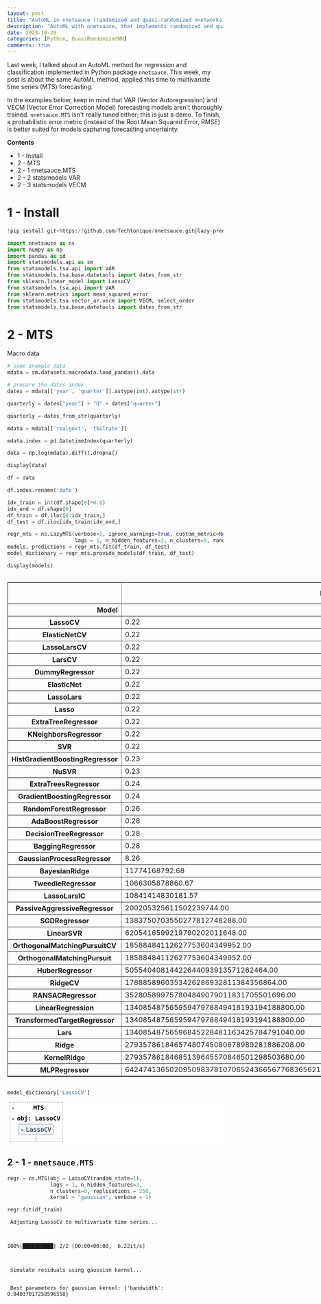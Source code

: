 ```yaml
---
layout: post
title: "AutoML in nnetsauce (randomized and quasi-randomized nnetworks) Pt.2: multivariate time series forecasting"
description: "AutoML with nnetsauce, that implements randomized and quasi-randomized 'neural' networks for supervised learning and time series forecasting"
date: 2023-10-29
categories: [Python, QuasiRandomizedNN]
comments: true
---
```


Last week, I talked about an AutoML method for regression and classification implemented in Python package `nnetsauce`. This week, my post is about the same AutoML method, applied this time to multivariate time series (MTS) forecasting. 

In the examples below, keep in mind that VAR (Vector Autoregression) and VECM (Vector Error Correction Model) forecasting models aren't thoroughly trained. `nnetsauce.MTS` isn't really tuned either; this is just a demo. To finish, a probabilistic error metric (instead of the Root Mean Squared Error, RMSE) is better suited for models capturing forecasting uncertainty.

**Contents**

- 1 - Install
- 2 - MTS
- 2 - 1 nnetsauce.MTS
- 2 - 2 statsmodels VAR
- 2 - 3 statsmodels VECM

# **1 - Install**


```python
!pip install git+https://github.com/Techtonique/nnetsauce.git@lazy-predict
```


```python
import nnetsauce as ns
import numpy as np
import pandas as pd
import statsmodels.api as sm
from statsmodels.tsa.api import VAR
from statsmodels.tsa.base.datetools import dates_from_str
from sklearn.linear_model import LassoCV
from statsmodels.tsa.api import VAR
from sklearn.metrics import mean_squared_error
from statsmodels.tsa.vector_ar.vecm import VECM, select_order
from statsmodels.tsa.base.datetools import dates_from_str
```

# **2 - MTS**

Macro data


```python
# some example data
mdata = sm.datasets.macrodata.load_pandas().data

# prepare the dates index
dates = mdata[['year', 'quarter']].astype(int).astype(str)

quarterly = dates["year"] + "Q" + dates["quarter"]

quarterly = dates_from_str(quarterly)

mdata = mdata[['realgovt', 'tbilrate']]

mdata.index = pd.DatetimeIndex(quarterly)

data = np.log(mdata).diff().dropna()

display(data)
```


```python
df = data

df.index.rename('date')

idx_train = int(df.shape[0]*0.8)
idx_end = df.shape[0]
df_train = df.iloc[0:idx_train,]
df_test = df.iloc[idx_train:idx_end,]

regr_mts = ns.LazyMTS(verbose=1, ignore_warnings=True, custom_metric=None,
                      lags = 1, n_hidden_features=3, n_clusters=0, random_state=1)
models, predictions = regr_mts.fit(df_train, df_test)
model_dictionary = regr_mts.provide_models(df_train, df_test)
```


```python
display(models)
```



  <div id="df-eef99f30-beac-423e-8885-5adcb9ec742d" class="colab-df-container">
    <div>
<style scoped>
    .dataframe tbody tr th:only-of-type {
        vertical-align: middle;
    }

    .dataframe tbody tr th {
        vertical-align: top;
    }

    .dataframe thead th {
        text-align: right;
    }
</style>
<table border="1" class="dataframe">
  <thead>
    <tr style="text-align: right;">
      <th></th>
      <th>RMSE</th>
      <th>MAE</th>
      <th>MPL</th>
      <th>Time Taken</th>
    </tr>
    <tr>
      <th>Model</th>
      <th></th>
      <th></th>
      <th></th>
      <th></th>
    </tr>
  </thead>
  <tbody>
    <tr>
      <th>LassoCV</th>
      <td>0.22</td>
      <td>0.12</td>
      <td>0.06</td>
      <td>0.20</td>
    </tr>
    <tr>
      <th>ElasticNetCV</th>
      <td>0.22</td>
      <td>0.12</td>
      <td>0.06</td>
      <td>0.19</td>
    </tr>
    <tr>
      <th>LassoLarsCV</th>
      <td>0.22</td>
      <td>0.12</td>
      <td>0.06</td>
      <td>0.08</td>
    </tr>
    <tr>
      <th>LarsCV</th>
      <td>0.22</td>
      <td>0.12</td>
      <td>0.06</td>
      <td>0.08</td>
    </tr>
    <tr>
      <th>DummyRegressor</th>
      <td>0.22</td>
      <td>0.12</td>
      <td>0.06</td>
      <td>0.06</td>
    </tr>
    <tr>
      <th>ElasticNet</th>
      <td>0.22</td>
      <td>0.12</td>
      <td>0.06</td>
      <td>0.07</td>
    </tr>
    <tr>
      <th>LassoLars</th>
      <td>0.22</td>
      <td>0.12</td>
      <td>0.06</td>
      <td>0.06</td>
    </tr>
    <tr>
      <th>Lasso</th>
      <td>0.22</td>
      <td>0.12</td>
      <td>0.06</td>
      <td>0.07</td>
    </tr>
    <tr>
      <th>ExtraTreeRegressor</th>
      <td>0.22</td>
      <td>0.14</td>
      <td>0.07</td>
      <td>0.12</td>
    </tr>
    <tr>
      <th>KNeighborsRegressor</th>
      <td>0.22</td>
      <td>0.12</td>
      <td>0.06</td>
      <td>0.09</td>
    </tr>
    <tr>
      <th>SVR</th>
      <td>0.22</td>
      <td>0.12</td>
      <td>0.06</td>
      <td>0.13</td>
    </tr>
    <tr>
      <th>HistGradientBoostingRegressor</th>
      <td>0.23</td>
      <td>0.13</td>
      <td>0.06</td>
      <td>0.79</td>
    </tr>
    <tr>
      <th>NuSVR</th>
      <td>0.23</td>
      <td>0.13</td>
      <td>0.06</td>
      <td>0.20</td>
    </tr>
    <tr>
      <th>ExtraTreesRegressor</th>
      <td>0.24</td>
      <td>0.13</td>
      <td>0.07</td>
      <td>0.87</td>
    </tr>
    <tr>
      <th>GradientBoostingRegressor</th>
      <td>0.24</td>
      <td>0.13</td>
      <td>0.07</td>
      <td>0.25</td>
    </tr>
    <tr>
      <th>RandomForestRegressor</th>
      <td>0.26</td>
      <td>0.16</td>
      <td>0.08</td>
      <td>2.06</td>
    </tr>
    <tr>
      <th>AdaBoostRegressor</th>
      <td>0.28</td>
      <td>0.19</td>
      <td>0.10</td>
      <td>0.45</td>
    </tr>
    <tr>
      <th>DecisionTreeRegressor</th>
      <td>0.28</td>
      <td>0.18</td>
      <td>0.09</td>
      <td>0.06</td>
    </tr>
    <tr>
      <th>BaggingRegressor</th>
      <td>0.28</td>
      <td>0.19</td>
      <td>0.10</td>
      <td>0.20</td>
    </tr>
    <tr>
      <th>GaussianProcessRegressor</th>
      <td>8.26</td>
      <td>5.90</td>
      <td>2.95</td>
      <td>0.17</td>
    </tr>
    <tr>
      <th>BayesianRidge</th>
      <td>11774168792.68</td>
      <td>3129885640.50</td>
      <td>1564942820.25</td>
      <td>0.08</td>
    </tr>
    <tr>
      <th>TweedieRegressor</th>
      <td>1066305878860.67</td>
      <td>263521546472.00</td>
      <td>131760773236.00</td>
      <td>0.12</td>
    </tr>
    <tr>
      <th>LassoLarsIC</th>
      <td>10841414830181.57</td>
      <td>2665022282527.50</td>
      <td>1332511141263.75</td>
      <td>0.08</td>
    </tr>
    <tr>
      <th>PassiveAggressiveRegressor</th>
      <td>200205325611502239744.00</td>
      <td>40689888595970097152.00</td>
      <td>20344944297985048576.00</td>
      <td>0.17</td>
    </tr>
    <tr>
      <th>SGDRegressor</th>
      <td>1383750703550277812748288.00</td>
      <td>269310062772019343130624.00</td>
      <td>134655031386009671565312.00</td>
      <td>0.13</td>
    </tr>
    <tr>
      <th>LinearSVR</th>
      <td>6205416599219790202011648.00</td>
      <td>1189414936788171753521152.00</td>
      <td>594707468394085876760576.00</td>
      <td>0.06</td>
    </tr>
    <tr>
      <th>OrthogonalMatchingPursuitCV</th>
      <td>18588484112627753604349952.00</td>
      <td>3542235944300533382119424.00</td>
      <td>1771117972150266691059712.00</td>
      <td>0.23</td>
    </tr>
    <tr>
      <th>OrthogonalMatchingPursuit</th>
      <td>18588484112627753604349952.00</td>
      <td>3542235944300533382119424.00</td>
      <td>1771117972150266691059712.00</td>
      <td>0.20</td>
    </tr>
    <tr>
      <th>HuberRegressor</th>
      <td>50554040814422644093913571262464.00</td>
      <td>9061839427591544042390898606080.00</td>
      <td>4530919713795772021195449303040.00</td>
      <td>0.09</td>
    </tr>
    <tr>
      <th>RidgeCV</th>
      <td>1788858960353426286932811384356864.00</td>
      <td>317940467527547291488891451736064.00</td>
      <td>158970233763773645744445725868032.00</td>
      <td>0.23</td>
    </tr>
    <tr>
      <th>RANSACRegressor</th>
      <td>352805899757804849079011831705501696.00</td>
      <td>61914238966205227684888230708117504.00</td>
      <td>30957119483102613842444115354058752.00</td>
      <td>1.44</td>
    </tr>
    <tr>
      <th>LinearRegression</th>
      <td>13408548756595947978849418193194188800.00</td>
      <td>2316276205868561893698967459810246656.00</td>
      <td>1158138102934280946849483729905123328.00</td>
      <td>0.06</td>
    </tr>
    <tr>
      <th>TransformedTargetRegressor</th>
      <td>13408548756595947978849418193194188800.00</td>
      <td>2316276205868561893698967459810246656.00</td>
      <td>1158138102934280946849483729905123328.00</td>
      <td>0.11</td>
    </tr>
    <tr>
      <th>Lars</th>
      <td>13408548756596845228481163425784791040.00</td>
      <td>2316276205868715960905471081985343488.00</td>
      <td>1158138102934357980452735540992671744.00</td>
      <td>0.08</td>
    </tr>
    <tr>
      <th>Ridge</th>
      <td>27935786184657480745080678989281886208.00</td>
      <td>4824713257018197525713060327109689344.00</td>
      <td>2412356628509098762856530163554844672.00</td>
      <td>0.12</td>
    </tr>
    <tr>
      <th>KernelRidge</th>
      <td>27935786184685139645570846501298503680.00</td>
      <td>4824713257022931107816326787730767872.00</td>
      <td>2412356628511465553908163393865383936.00</td>
      <td>0.09</td>
    </tr>
    <tr>
      <th>MLPRegressor</th>
      <td>64247413650209509837810706524366567768365621314...</td>
      <td>10088348458681313437051396009759695398571807517...</td>
      <td>50441742293406567185256980048798476992859037587...</td>
      <td>0.42</td>
    </tr>
  </tbody>
</table>
</div>
    <div class="colab-df-buttons">

  <div class="colab-df-container">
    <button class="colab-df-convert" onclick="convertToInteractive('df-eef99f30-beac-423e-8885-5adcb9ec742d')"
            title="Convert this dataframe to an interactive table."
            style="display:none;">

  <svg xmlns="http://www.w3.org/2000/svg" height="24px" viewBox="0 -960 960 960">
    <path d="M120-120v-720h720v720H120Zm60-500h600v-160H180v160Zm220 220h160v-160H400v160Zm0 220h160v-160H400v160ZM180-400h160v-160H180v160Zm440 0h160v-160H620v160ZM180-180h160v-160H180v160Zm440 0h160v-160H620v160Z"/>
  </svg>
    </button>

  <style>
    .colab-df-container {
      display:flex;
      gap: 12px;
    }

    .colab-df-convert {
      background-color: #E8F0FE;
      border: none;
      border-radius: 50%;
      cursor: pointer;
      display: none;
      fill: #1967D2;
      height: 32px;
      padding: 0 0 0 0;
      width: 32px;
    }

    .colab-df-convert:hover {
      background-color: #E2EBFA;
      box-shadow: 0px 1px 2px rgba(60, 64, 67, 0.3), 0px 1px 3px 1px rgba(60, 64, 67, 0.15);
      fill: #174EA6;
    }

    .colab-df-buttons div {
      margin-bottom: 4px;
    }

    [theme=dark] .colab-df-convert {
      background-color: #3B4455;
      fill: #D2E3FC;
    }

    [theme=dark] .colab-df-convert:hover {
      background-color: #434B5C;
      box-shadow: 0px 1px 3px 1px rgba(0, 0, 0, 0.15);
      filter: drop-shadow(0px 1px 2px rgba(0, 0, 0, 0.3));
      fill: #FFFFFF;
    }
  </style>

    <script>
      const buttonEl =
        document.querySelector('#df-eef99f30-beac-423e-8885-5adcb9ec742d button.colab-df-convert');
      buttonEl.style.display =
        google.colab.kernel.accessAllowed ? 'block' : 'none';

      async function convertToInteractive(key) {
        const element = document.querySelector('#df-eef99f30-beac-423e-8885-5adcb9ec742d');
        const dataTable =
          await google.colab.kernel.invokeFunction('convertToInteractive',
                                                    [key], {});
        if (!dataTable) return;

        const docLinkHtml = 'Like what you see? Visit the ' +
          '<a target="_blank" href=https://colab.research.google.com/notebooks/data_table.ipynb>data table notebook</a>'
          + ' to learn more about interactive tables.';
        element.innerHTML = '';
        dataTable['output_type'] = 'display_data';
        await google.colab.output.renderOutput(dataTable, element);
        const docLink = document.createElement('div');
        docLink.innerHTML = docLinkHtml;
        element.appendChild(docLink);
      }
    </script>
  </div>


<div id="df-42d2b1e2-c521-4586-8aae-051d4a08abbc">
  <button class="colab-df-quickchart" onclick="quickchart('df-42d2b1e2-c521-4586-8aae-051d4a08abbc')"
            title="Suggest charts."
            style="display:none;">

<svg xmlns="http://www.w3.org/2000/svg" height="24px"viewBox="0 0 24 24"
     width="24px">
    <g>
        <path d="M19 3H5c-1.1 0-2 .9-2 2v14c0 1.1.9 2 2 2h14c1.1 0 2-.9 2-2V5c0-1.1-.9-2-2-2zM9 17H7v-7h2v7zm4 0h-2V7h2v10zm4 0h-2v-4h2v4z"/>
    </g>
</svg>
  </button>

<style>
  .colab-df-quickchart {
      --bg-color: #E8F0FE;
      --fill-color: #1967D2;
      --hover-bg-color: #E2EBFA;
      --hover-fill-color: #174EA6;
      --disabled-fill-color: #AAA;
      --disabled-bg-color: #DDD;
  }

  [theme=dark] .colab-df-quickchart {
      --bg-color: #3B4455;
      --fill-color: #D2E3FC;
      --hover-bg-color: #434B5C;
      --hover-fill-color: #FFFFFF;
      --disabled-bg-color: #3B4455;
      --disabled-fill-color: #666;
  }

  .colab-df-quickchart {
    background-color: var(--bg-color);
    border: none;
    border-radius: 50%;
    cursor: pointer;
    display: none;
    fill: var(--fill-color);
    height: 32px;
    padding: 0;
    width: 32px;
  }

  .colab-df-quickchart:hover {
    background-color: var(--hover-bg-color);
    box-shadow: 0 1px 2px rgba(60, 64, 67, 0.3), 0 1px 3px 1px rgba(60, 64, 67, 0.15);
    fill: var(--button-hover-fill-color);
  }

  .colab-df-quickchart-complete:disabled,
  .colab-df-quickchart-complete:disabled:hover {
    background-color: var(--disabled-bg-color);
    fill: var(--disabled-fill-color);
    box-shadow: none;
  }

  .colab-df-spinner {
    border: 2px solid var(--fill-color);
    border-color: transparent;
    border-bottom-color: var(--fill-color);
    animation:
      spin 1s steps(1) infinite;
  }

  @keyframes spin {
    0% {
      border-color: transparent;
      border-bottom-color: var(--fill-color);
      border-left-color: var(--fill-color);
    }
    20% {
      border-color: transparent;
      border-left-color: var(--fill-color);
      border-top-color: var(--fill-color);
    }
    30% {
      border-color: transparent;
      border-left-color: var(--fill-color);
      border-top-color: var(--fill-color);
      border-right-color: var(--fill-color);
    }
    40% {
      border-color: transparent;
      border-right-color: var(--fill-color);
      border-top-color: var(--fill-color);
    }
    60% {
      border-color: transparent;
      border-right-color: var(--fill-color);
    }
    80% {
      border-color: transparent;
      border-right-color: var(--fill-color);
      border-bottom-color: var(--fill-color);
    }
    90% {
      border-color: transparent;
      border-bottom-color: var(--fill-color);
    }
  }
</style>

  <script>
    async function quickchart(key) {
      const quickchartButtonEl =
        document.querySelector('#' + key + ' button');
      quickchartButtonEl.disabled = true;  // To prevent multiple clicks.
      quickchartButtonEl.classList.add('colab-df-spinner');
      try {
        const charts = await google.colab.kernel.invokeFunction(
            'suggestCharts', [key], {});
      } catch (error) {
        console.error('Error during call to suggestCharts:', error);
      }
      quickchartButtonEl.classList.remove('colab-df-spinner');
      quickchartButtonEl.classList.add('colab-df-quickchart-complete');
    }
    (() => {
      let quickchartButtonEl =
        document.querySelector('#df-42d2b1e2-c521-4586-8aae-051d4a08abbc button');
      quickchartButtonEl.style.display =
        google.colab.kernel.accessAllowed ? 'block' : 'none';
    })();
  </script>
</div>
    </div>
  </div>




```python
model_dictionary['LassoCV']
```




<style>#sk-container-id-3 {color: black;background-color: white;}#sk-container-id-3 pre{padding: 0;}#sk-container-id-3 div.sk-toggleable {background-color: white;}#sk-container-id-3 label.sk-toggleable__label {cursor: pointer;display: block;width: 100%;margin-bottom: 0;padding: 0.3em;box-sizing: border-box;text-align: center;}#sk-container-id-3 label.sk-toggleable__label-arrow:before {content: "▸";float: left;margin-right: 0.25em;color: #696969;}#sk-container-id-3 label.sk-toggleable__label-arrow:hover:before {color: black;}#sk-container-id-3 div.sk-estimator:hover label.sk-toggleable__label-arrow:before {color: black;}#sk-container-id-3 div.sk-toggleable__content {max-height: 0;max-width: 0;overflow: hidden;text-align: left;background-color: #f0f8ff;}#sk-container-id-3 div.sk-toggleable__content pre {margin: 0.2em;color: black;border-radius: 0.25em;background-color: #f0f8ff;}#sk-container-id-3 input.sk-toggleable__control:checked~div.sk-toggleable__content {max-height: 200px;max-width: 100%;overflow: auto;}#sk-container-id-3 input.sk-toggleable__control:checked~label.sk-toggleable__label-arrow:before {content: "▾";}#sk-container-id-3 div.sk-estimator input.sk-toggleable__control:checked~label.sk-toggleable__label {background-color: #d4ebff;}#sk-container-id-3 div.sk-label input.sk-toggleable__control:checked~label.sk-toggleable__label {background-color: #d4ebff;}#sk-container-id-3 input.sk-hidden--visually {border: 0;clip: rect(1px 1px 1px 1px);clip: rect(1px, 1px, 1px, 1px);height: 1px;margin: -1px;overflow: hidden;padding: 0;position: absolute;width: 1px;}#sk-container-id-3 div.sk-estimator {font-family: monospace;background-color: #f0f8ff;border: 1px dotted black;border-radius: 0.25em;box-sizing: border-box;margin-bottom: 0.5em;}#sk-container-id-3 div.sk-estimator:hover {background-color: #d4ebff;}#sk-container-id-3 div.sk-parallel-item::after {content: "";width: 100%;border-bottom: 1px solid gray;flex-grow: 1;}#sk-container-id-3 div.sk-label:hover label.sk-toggleable__label {background-color: #d4ebff;}#sk-container-id-3 div.sk-serial::before {content: "";position: absolute;border-left: 1px solid gray;box-sizing: border-box;top: 0;bottom: 0;left: 50%;z-index: 0;}#sk-container-id-3 div.sk-serial {display: flex;flex-direction: column;align-items: center;background-color: white;padding-right: 0.2em;padding-left: 0.2em;position: relative;}#sk-container-id-3 div.sk-item {position: relative;z-index: 1;}#sk-container-id-3 div.sk-parallel {display: flex;align-items: stretch;justify-content: center;background-color: white;position: relative;}#sk-container-id-3 div.sk-item::before, #sk-container-id-3 div.sk-parallel-item::before {content: "";position: absolute;border-left: 1px solid gray;box-sizing: border-box;top: 0;bottom: 0;left: 50%;z-index: -1;}#sk-container-id-3 div.sk-parallel-item {display: flex;flex-direction: column;z-index: 1;position: relative;background-color: white;}#sk-container-id-3 div.sk-parallel-item:first-child::after {align-self: flex-end;width: 50%;}#sk-container-id-3 div.sk-parallel-item:last-child::after {align-self: flex-start;width: 50%;}#sk-container-id-3 div.sk-parallel-item:only-child::after {width: 0;}#sk-container-id-3 div.sk-dashed-wrapped {border: 1px dashed gray;margin: 0 0.4em 0.5em 0.4em;box-sizing: border-box;padding-bottom: 0.4em;background-color: white;}#sk-container-id-3 div.sk-label label {font-family: monospace;font-weight: bold;display: inline-block;line-height: 1.2em;}#sk-container-id-3 div.sk-label-container {text-align: center;}#sk-container-id-3 div.sk-container {/* jupyter's `normalize.less` sets `[hidden] { display: none; }` but bootstrap.min.css set `[hidden] { display: none !important; }` so we also need the `!important` here to be able to override the default hidden behavior on the sphinx rendered scikit-learn.org. See: https://github.com/scikit-learn/scikit-learn/issues/21755 */display: inline-block !important;position: relative;}#sk-container-id-3 div.sk-text-repr-fallback {display: none;}</style><div id="sk-container-id-3" class="sk-top-container"><div class="sk-text-repr-fallback"><pre>MTS(n_clusters=0, n_hidden_features=3, obj=LassoCV(random_state=1), seed=&#x27;mean&#x27;)</pre><b>In a Jupyter environment, please rerun this cell to show the HTML representation or trust the notebook. <br />On GitHub, the HTML representation is unable to render, please try loading this page with nbviewer.org.</b></div><div class="sk-container" hidden><div class="sk-item sk-dashed-wrapped"><div class="sk-label-container"><div class="sk-label sk-toggleable"><input class="sk-toggleable__control sk-hidden--visually" id="sk-estimator-id-7" type="checkbox" ><label for="sk-estimator-id-7" class="sk-toggleable__label sk-toggleable__label-arrow">MTS</label><div class="sk-toggleable__content"><pre>MTS(n_clusters=0, n_hidden_features=3, obj=LassoCV(random_state=1), seed=&#x27;mean&#x27;)</pre></div></div></div><div class="sk-parallel"><div class="sk-parallel-item"><div class="sk-item"><div class="sk-label-container"><div class="sk-label sk-toggleable"><input class="sk-toggleable__control sk-hidden--visually" id="sk-estimator-id-8" type="checkbox" ><label for="sk-estimator-id-8" class="sk-toggleable__label sk-toggleable__label-arrow">obj: LassoCV</label><div class="sk-toggleable__content"><pre>LassoCV(random_state=1)</pre></div></div></div><div class="sk-serial"><div class="sk-item"><div class="sk-estimator sk-toggleable"><input class="sk-toggleable__control sk-hidden--visually" id="sk-estimator-id-9" type="checkbox" ><label for="sk-estimator-id-9" class="sk-toggleable__label sk-toggleable__label-arrow">LassoCV</label><div class="sk-toggleable__content"><pre>LassoCV(random_state=1)</pre></div></div></div></div></div></div></div></div></div></div>



## **2 - 1 - `nnetsauce.MTS`**


```python
regr = ns.MTS(obj = LassoCV(random_state=1),
              lags = 1, n_hidden_features=3,
              n_clusters=0, replications = 250,
              kernel = "gaussian", verbose = 1)
```


```python
regr.fit(df_train)
```

    
     Adjusting LassoCV to multivariate time series... 
     


    100%|██████████| 2/2 [00:00<00:00,  6.22it/s]


    
     Simulate residuals using gaussian kernel... 
    
    
     Best parameters for gaussian kernel: {'bandwidth': 0.04037017258596558} 
    





<style>#sk-container-id-4 {color: black;background-color: white;}#sk-container-id-4 pre{padding: 0;}#sk-container-id-4 div.sk-toggleable {background-color: white;}#sk-container-id-4 label.sk-toggleable__label {cursor: pointer;display: block;width: 100%;margin-bottom: 0;padding: 0.3em;box-sizing: border-box;text-align: center;}#sk-container-id-4 label.sk-toggleable__label-arrow:before {content: "▸";float: left;margin-right: 0.25em;color: #696969;}#sk-container-id-4 label.sk-toggleable__label-arrow:hover:before {color: black;}#sk-container-id-4 div.sk-estimator:hover label.sk-toggleable__label-arrow:before {color: black;}#sk-container-id-4 div.sk-toggleable__content {max-height: 0;max-width: 0;overflow: hidden;text-align: left;background-color: #f0f8ff;}#sk-container-id-4 div.sk-toggleable__content pre {margin: 0.2em;color: black;border-radius: 0.25em;background-color: #f0f8ff;}#sk-container-id-4 input.sk-toggleable__control:checked~div.sk-toggleable__content {max-height: 200px;max-width: 100%;overflow: auto;}#sk-container-id-4 input.sk-toggleable__control:checked~label.sk-toggleable__label-arrow:before {content: "▾";}#sk-container-id-4 div.sk-estimator input.sk-toggleable__control:checked~label.sk-toggleable__label {background-color: #d4ebff;}#sk-container-id-4 div.sk-label input.sk-toggleable__control:checked~label.sk-toggleable__label {background-color: #d4ebff;}#sk-container-id-4 input.sk-hidden--visually {border: 0;clip: rect(1px 1px 1px 1px);clip: rect(1px, 1px, 1px, 1px);height: 1px;margin: -1px;overflow: hidden;padding: 0;position: absolute;width: 1px;}#sk-container-id-4 div.sk-estimator {font-family: monospace;background-color: #f0f8ff;border: 1px dotted black;border-radius: 0.25em;box-sizing: border-box;margin-bottom: 0.5em;}#sk-container-id-4 div.sk-estimator:hover {background-color: #d4ebff;}#sk-container-id-4 div.sk-parallel-item::after {content: "";width: 100%;border-bottom: 1px solid gray;flex-grow: 1;}#sk-container-id-4 div.sk-label:hover label.sk-toggleable__label {background-color: #d4ebff;}#sk-container-id-4 div.sk-serial::before {content: "";position: absolute;border-left: 1px solid gray;box-sizing: border-box;top: 0;bottom: 0;left: 50%;z-index: 0;}#sk-container-id-4 div.sk-serial {display: flex;flex-direction: column;align-items: center;background-color: white;padding-right: 0.2em;padding-left: 0.2em;position: relative;}#sk-container-id-4 div.sk-item {position: relative;z-index: 1;}#sk-container-id-4 div.sk-parallel {display: flex;align-items: stretch;justify-content: center;background-color: white;position: relative;}#sk-container-id-4 div.sk-item::before, #sk-container-id-4 div.sk-parallel-item::before {content: "";position: absolute;border-left: 1px solid gray;box-sizing: border-box;top: 0;bottom: 0;left: 50%;z-index: -1;}#sk-container-id-4 div.sk-parallel-item {display: flex;flex-direction: column;z-index: 1;position: relative;background-color: white;}#sk-container-id-4 div.sk-parallel-item:first-child::after {align-self: flex-end;width: 50%;}#sk-container-id-4 div.sk-parallel-item:last-child::after {align-self: flex-start;width: 50%;}#sk-container-id-4 div.sk-parallel-item:only-child::after {width: 0;}#sk-container-id-4 div.sk-dashed-wrapped {border: 1px dashed gray;margin: 0 0.4em 0.5em 0.4em;box-sizing: border-box;padding-bottom: 0.4em;background-color: white;}#sk-container-id-4 div.sk-label label {font-family: monospace;font-weight: bold;display: inline-block;line-height: 1.2em;}#sk-container-id-4 div.sk-label-container {text-align: center;}#sk-container-id-4 div.sk-container {/* jupyter's `normalize.less` sets `[hidden] { display: none; }` but bootstrap.min.css set `[hidden] { display: none !important; }` so we also need the `!important` here to be able to override the default hidden behavior on the sphinx rendered scikit-learn.org. See: https://github.com/scikit-learn/scikit-learn/issues/21755 */display: inline-block !important;position: relative;}#sk-container-id-4 div.sk-text-repr-fallback {display: none;}</style><div id="sk-container-id-4" class="sk-top-container"><div class="sk-text-repr-fallback"><pre>MTS(kernel=&#x27;gaussian&#x27;, n_clusters=0, n_hidden_features=3,
    obj=LassoCV(random_state=1), replications=250, verbose=1)</pre><b>In a Jupyter environment, please rerun this cell to show the HTML representation or trust the notebook. <br />On GitHub, the HTML representation is unable to render, please try loading this page with nbviewer.org.</b></div><div class="sk-container" hidden><div class="sk-item sk-dashed-wrapped"><div class="sk-label-container"><div class="sk-label sk-toggleable"><input class="sk-toggleable__control sk-hidden--visually" id="sk-estimator-id-10" type="checkbox" ><label for="sk-estimator-id-10" class="sk-toggleable__label sk-toggleable__label-arrow">MTS</label><div class="sk-toggleable__content"><pre>MTS(kernel=&#x27;gaussian&#x27;, n_clusters=0, n_hidden_features=3,
    obj=LassoCV(random_state=1), replications=250, verbose=1)</pre></div></div></div><div class="sk-parallel"><div class="sk-parallel-item"><div class="sk-item"><div class="sk-label-container"><div class="sk-label sk-toggleable"><input class="sk-toggleable__control sk-hidden--visually" id="sk-estimator-id-11" type="checkbox" ><label for="sk-estimator-id-11" class="sk-toggleable__label sk-toggleable__label-arrow">obj: LassoCV</label><div class="sk-toggleable__content"><pre>LassoCV(random_state=1)</pre></div></div></div><div class="sk-serial"><div class="sk-item"><div class="sk-estimator sk-toggleable"><input class="sk-toggleable__control sk-hidden--visually" id="sk-estimator-id-12" type="checkbox" ><label for="sk-estimator-id-12" class="sk-toggleable__label sk-toggleable__label-arrow">LassoCV</label><div class="sk-toggleable__content"><pre>LassoCV(random_state=1)</pre></div></div></div></div></div></div></div></div></div></div>




```python
res = regr.predict(h=df_test.shape[0], level=95)
```

    100%|██████████| 250/250 [00:00<00:00, 3686.16it/s]
    100%|██████████| 250/250 [00:00<00:00, 6971.82it/s]



```python
regr.plot("realgovt")
regr.plot("tbilrate")
```

![image-title-here]({{base}}/images/2023-10-29/2023-10-29-image1.png){:class="img-responsive"}

![image-title-here]({{base}}/images/2023-10-29/2023-10-29-image2.png){:class="img-responsive"}


## **2 - 2 - VAR**


```python
model = VAR(df_train)
results = model.fit(maxlags=5, ic='aic')
lag_order = results.k_ar
VAR_preds = results.forecast(df_train.values[-lag_order:], df_test.shape[0])
```


```python
results.plot_forecast(steps = df_test.shape[0]);
```

![image-title-here]({{base}}/images/2023-10-29/2023-10-29-image3.png){:class="img-responsive"}

## **2 - 3 - VECM**


```python
model = VECM(df_train, k_ar_diff=2, coint_rank=2)
vecm_res = model.fit()
vecm_res.gamma.round(4)
vecm_res.summary()
vecm_res.predict(steps=df_test.shape[0])
forecast, lower, upper = vecm_res.predict(df_test.shape[0], 0.05)
```


```python
vecm_res.plot_forecast(steps = df_test.shape[0])
```

![image-title-here]({{base}}/images/2023-10-29/2023-10-29-image5.png){:class="img-responsive"}


out-of-sample errors


```python
display([("nnetsauce.MTS+"+models.index[i], models["RMSE"].iloc[i]) for i in range(3)])
display(('VAR', mean_squared_error(df_test.values, VAR_preds, squared=False)))
display(('VECM', mean_squared_error(df_test.values, forecast, squared=False)))
```


    [('nnetsauce.MTS+LassoCV', 0.22102547609924011),
     ('nnetsauce.MTS+ElasticNetCV', 0.22103106562991648),
     ('nnetsauce.MTS+LassoLarsCV', 0.22103468506703655)]
    ('VAR', 0.22128770514262763)
    ('VECM', 0.22170093788693065)

